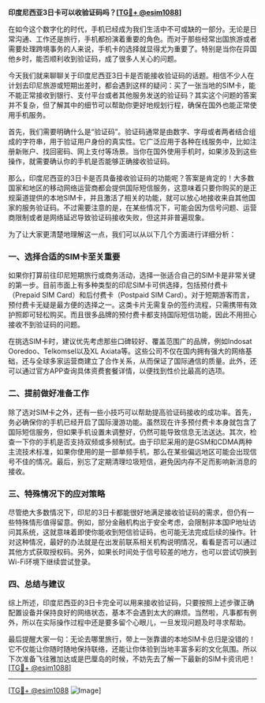 **印度尼西亚3日卡可以收验证码吗？[[TG💪+ @esim1088](https://t.me/s/esim1088)]**

在如今这个数字化的时代，手机已经成为我们生活中不可或缺的一部分。无论是日常沟通、工作还是旅行，手机都扮演着重要的角色。而对于那些经常出国旅游或者需要处理跨境事务的人来说，手机卡的选择就显得尤为重要了。特别是当你在异国他乡时，能否顺利收到验证码，成了很多人关心的问题。

今天我们就来聊聊关于印度尼西亚3日卡是否能接收验证码的话题。相信不少人在计划去印尼旅游或短期出差时，都会遇到这样的疑问：买了一张当地的SIM卡，能不能正常接收到银行、支付平台或者其他服务发送的验证码？其实这个问题的答案并不复杂，但了解其中的细节可以帮助你更好地规划行程，确保在国外也能正常使用手机服务。

首先，我们需要明确什么是“验证码”。验证码通常是由数字、字母或者两者结合组成的字符串，用于验证用户身份的真实性。它广泛应用于各种在线服务中，比如注册新账户、找回密码、网上支付等场景。当你在国外使用手机时，如果涉及到这些操作，就需要确认你的手机是否能够正确接收验证码。

那么，印度尼西亚的3日卡是否具备接收验证码的功能呢？答案是肯定的！大多数国家和地区的移动网络运营商都会提供国际短信服务，这意味着只要你购买的是正规渠道提供的本地SIM卡，并且激活了相关的功能，就可以放心地接收来自其他国家的服务验证码。不过需要注意的是，在某些情况下，可能会因为信号问题、运营商限制或者是网络延迟导致验证码接收失败，但这并非普遍现象。

为了让大家更清楚地理解这一点，我们可以从以下几个方面进行详细分析：

### 一、选择合适的SIM卡至关重要

如果你打算前往印尼短期旅行或商务活动，选择一张适合自己的SIM卡是非常关键的第一步。目前市面上有多种类型的印尼SIM卡可供选择，包括预付费卡（Prepaid SIM Card）和后付费卡（Postpaid SIM Card）。对于短期游客而言，预付费卡无疑是最方便的选择之一。这类卡片无需复杂的签约流程，只需携带有效护照即可轻松购买。而且很多品牌的预付费卡都支持国际短信功能，因此不用担心接收不到验证码的问题。

在挑选SIM卡时，建议优先考虑那些口碑较好、覆盖范围广的品牌，例如Indosat Ooredoo、Telkomsel以及XL Axiata等。这些公司不仅在国内拥有强大的网络基础，还与全球多家运营商建立了合作关系，从而保证了国际通信的质量。此外，还可以通过官方APP查询具体资费套餐详情，以便找到性价比最高的选项。

### 二、提前做好准备工作

除了选对SIM卡之外，还有一些小技巧可以帮助提高验证码接收的成功率。首先，务必确保你的手机已经开启了国际漫游功能。虽然现在许多预付费卡本身就包含了国际短信服务，但如果手机设置未调整好，仍然可能导致信息无法送达。其次，检查一下你的手机是否支持双频或多频制式。由于印尼采用的是GSM和CDMA两种主流技术标准，如果你使用的是一部单频手机，那么在某些偏远地区可能会出现信号不佳的情况。最后，别忘了定期清理垃圾短信，避免因内存不足而影响新消息的接收。

### 三、特殊情况下的应对策略

尽管绝大多数情况下，印尼的3日卡都能很好地满足接收验证码的需求，但仍有一些特殊情形值得留意。例如，部分金融机构出于安全考虑，会限制非本国IP地址访问其系统，这就意味着即使你能收到短信验证码，也可能无法完成后续的操作。针对这种情况，最好的办法就是在出发前联系相关机构说明情况，看看是否可以通过其他方式获取授权码。另外，如果长时间处于信号较差的地方，也可以尝试切换到Wi-Fi环境下继续尝试登录。

### 四、总结与建议

综上所述，印度尼西亚的3日卡完全可以用来接收验证码，只要按照上述步骤正确配置设备并保持良好的网络状态，基本不会遇到太大的麻烦。当然啦，凡事都有例外，所以在实际操作过程中还是要多留个心眼儿，一旦发现问题及时寻求帮助。

最后提醒大家一句：无论去哪里旅行，带上一张靠谱的本地SIM卡总归是没错的！它不仅能让你随时随地保持联络，还能让你体验到当地丰富多彩的文化氛围。所以下次准备飞往雅加达或是巴厘岛的时候，不妨先去了解一下最新的SIM卡资讯吧！[[TG💪+ @esim1088](https://t.me/s/esim1088)]

---

[[TG💪+ @esim1088](https://t.me/s/esim1088) ![Image](https://i.postimg.cc/4NQfJmqS/Snipaste-2025-05-13-00-14-12.png)]